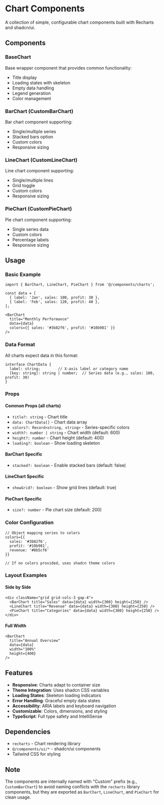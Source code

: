 # Chart Components

A collection of simple, configurable chart components built with Recharts and shadcn/ui.

## Components

### BaseChart
Base wrapper component that provides common functionality:
- Title display
- Loading states with skeleton
- Empty data handling
- Legend generation
- Color management

### BarChart (CustomBarChart)
Bar chart component supporting:
- Single/multiple series
- Stacked bars option
- Custom colors
- Responsive sizing

### LineChart (CustomLineChart)
Line chart component supporting:
- Single/multiple lines
- Grid toggle
- Custom colors
- Responsive sizing

### PieChart (CustomPieChart)
Pie chart component supporting:
- Single series data
- Custom colors
- Percentage labels
- Responsive sizing

## Usage

### Basic Example
```tsx
import { BarChart, LineChart, PieChart } from '@/components/charts';

const data = [
  { label: 'Jan', sales: 100, profit: 30 },
  { label: 'Feb', sales: 120, profit: 40 },
];

<BarChart 
  title="Monthly Performance"
  data={data}
  colors={{ sales: '#3b82f6', profit: '#10b981' }}
/>
```

### Data Format
All charts expect data in this format:
```tsx
interface ChartData {
  label: string;        // X-axis label or category name
  [key: string]: string | number;  // Series data (e.g., sales: 100, profit: 30)
}
```

### Props

#### Common Props (all charts)
- `title?: string` - Chart title
- `data: ChartData[]` - Chart data array
- `colors?: Record<string, string>` - Series-specific colors
- `width?: number | string` - Chart width (default: 600)
- `height?: number` - Chart height (default: 400)
- `loading?: boolean` - Show loading skeleton

#### BarChart Specific
- `stacked?: boolean` - Enable stacked bars (default: false)

#### LineChart Specific
- `showGrid?: boolean` - Show grid lines (default: true)

#### PieChart Specific
- `size?: number` - Pie chart size (default: 200)

### Color Configuration
```tsx
// Object mapping series to colors
colors={{
  sales: '#3b82f6',
  profit: '#10b981',
  revenue: '#8b5cf6'
}}

// If no colors provided, uses shadcn theme colors
```

### Layout Examples

#### Side by Side
```tsx
<div className="grid grid-cols-3 gap-4">
  <BarChart title="Sales" data={data} width={300} height={250} />
  <LineChart title="Revenue" data={data} width={300} height={250} />
  <PieChart title="Categories" data={data} width={300} height={250} />
</div>
```

#### Full Width
```tsx
<BarChart 
  title="Annual Overview" 
  data={data} 
  width="100%" 
  height={400} 
/>
```

## Features

- **Responsive**: Charts adapt to container size
- **Theme Integration**: Uses shadcn CSS variables
- **Loading States**: Skeleton loading indicators
- **Error Handling**: Graceful empty data states
- **Accessibility**: ARIA labels and keyboard navigation
- **Customizable**: Colors, dimensions, and styling
- **TypeScript**: Full type safety and IntelliSense

## Dependencies

- `recharts` - Chart rendering library
- `@/components/ui/*` - shadcn/ui components
- Tailwind CSS for styling

## Note

The components are internally named with "Custom" prefix (e.g., `CustomBarChart`) to avoid naming conflicts with the `recharts` library components, but they are exported as `BarChart`, `LineChart`, and `PieChart` for clean usage.

